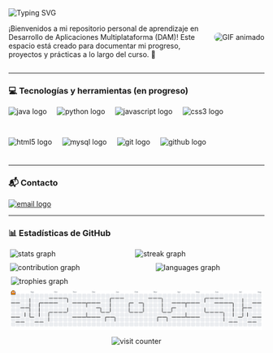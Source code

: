 <div style="display: flex; flex-direction: row; align-items: center; justify-content: space-between; flex-wrap: wrap; gap: 20px; max-width: 100%;">
  <div style="flex: 1; min-width: 250px;">
      <img 
        src="https://readme-typing-svg.demolab.com?font=Arial&weight=900&size=30&duration=3000&pause=1000&color=5fd5f5&repeat=false&width=400&lines=%C2%A1Hola+%F0%9F%91%8B%2C+me+llamo+Andy!" 
        alt="Typing SVG" 
        style="max-width: 100%; height: auto;" 
      />
    </a>
    <p>
      ¡Bienvenidos a mi repositorio personal de aprendizaje en Desarrollo de Aplicaciones Multiplataforma (DAM)! Este espacio está creado para documentar mi progreso, proyectos y prácticas a lo largo del curso. 🌱
    </p>
  </div>

  <img 
    src="https://media3.giphy.com/media/v1.Y2lkPTc5MGI3NjExMW1tc21ta3czMThzYTd6Z3F5NDdyaHRkdTN5dzJwbTY4ZXZ2Z2N1cCZlcD12MV9pbnRlcm5hbF9naWZfYnlfaWQmY3Q9Zw/BZEHIqyl6L0uIxpkUj/giphy.gif" 
    alt="GIF animado"
    style="max-width: 300px; height: auto; border-radius: 8px;"
  />
</div>

<hr>

<h3 align="left">💻 Tecnologías y herramientas (en progreso)</h3>

<div align="left" style="display: flex; flex-wrap: wrap; gap: 20px;">
  <img src="https://skillicons.dev/icons?i=java" height="40" alt="java logo"/>
  <img src="https://skillicons.dev/icons?i=py" height="40" alt="python logo"/>
  <img src="https://skillicons.dev/icons?i=js" height="40" alt="javascript logo"/>
  <img src="https://skillicons.dev/icons?i=css" height="40" alt="css3 logo"/>
  <img src="https://skillicons.dev/icons?i=html" height="40" alt="html5 logo"/>
  <img src="https://skillicons.dev/icons?i=mysql" height="40" alt="mysql logo"/>
  <img src="https://skillicons.dev/icons?i=git" height="40" alt="git logo"/>
  <img src="https://skillicons.dev/icons?i=github" height="40" alt="github logo"/>
</div>

<hr>

###

<h3 align="left">📬 Contacto</h3>
<a href="mailto:andypr97vlc@gmail.com"><img src="https://img.shields.io/badge/Email-D14836?logo=gmail&logoColor=white" alt="email logo" /></a>

<hr>

###

<h3 align="left">📊 Estadísticas de GitHub</h3>

<!-- Primera fila -->
<div style="display: flex; flex-wrap: wrap; width: 100%; gap: 10px; margin-bottom: 10px; justify-content: center;">
  <img
    src="https://github-readme-stats.vercel.app/api?username=ComfyPenguin&theme=react&hide_border=true&show_icons=true&include_all_commits=true&count_private=true&locale=es"
    alt="stats graph"
    style="flex: 1 1 50%; max-width: 47%; height: auto;"
  />
  <img
    src="https://nirzak-streak-stats.vercel.app/?user=ComfyPenguin&theme=react&hide_border=true&locale=es"
    alt="streak graph"
    style="flex: 1 1 50%; max-width: 50%; height: auto;"
  />
</div>

<!-- Segunda fila -->
<div style="display: flex; flex-wrap: wrap; width: 100%; gap: 10px; margin-bottom: 10px; justify-content: center;">
  <img
    src="https://github-contributor-stats.vercel.app/api?username=ComfyPenguin&limit=3&hide_border=true&theme=react&combine_all_yearly_contributions=true&locale=es"
    alt="contribution graph"
    style="flex: 1 1 50%; max-width: 55%; height: auto;"
  />
  <img
    src="https://github-readme-stats.vercel.app/api/top-langs/?username=ComfyPenguin&theme=react&hide_border=true&include_all_commits=true&count_private=true&layout=compact&locale=es"
    alt="languages graph"
    style="flex: 1 1 50%; max-width: 42%; height: auto;"
  />
</div>

<div style="display: flex; justify-content: center; margin-bottom: 10px; width: 100%;">
  <img
    style="width: 98%; height: auto;"
    src="https://github-profile-trophy.vercel.app/?username=ComfyPenguin&theme=react&no-frame=false&no-bg=true&margin-w=4&locale=es"
    alt="trophies graph"
  />
</div>

<div style="display: flex; justify-content: center; margin-bottom: 10px; width: 100%;">
  <picture
    style="width: 98%; height: auto;">
    <source media="(prefers-color-scheme: dark)" srcset="https://raw.githubusercontent.com/ComfyPenguin/ComfyPenguin/output/pacman-contribution-graph-dark.svg">
    <source media="(prefers-color-scheme: light)" srcset="https://raw.githubusercontent.com/ComfyPenguin/ComfyPenguin/output/pacman-contribution-graph.svg">
    <img 
      src="https://raw.githubusercontent.com/ComfyPenguin/ComfyPenguin/output/pacman-contribution-graph.svg"
      alt="pacman contribution graph"
    />
  </picture>
</div>

<div style="display: flex; justify-content: center; width: 100%;">
  <img 
    src="https://komarev.com/ghpvc/?username=ComfyPenguin&style=flat&color=5fd5f5&label=Visitantes&abbreviated=true" 
    alt="visit counter" 
  />
</div>